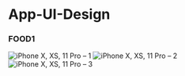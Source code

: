 # App-UI-Design

### FOOD1
![iPhone X, XS, 11 Pro – 1](https://user-images.githubusercontent.com/68488154/138488221-af5cb245-94f2-4fd3-9ff1-3dfecce42cfb.png)
![iPhone X, XS, 11 Pro – 2](https://user-images.githubusercontent.com/68488154/138488253-f8f11934-8673-40d3-9ece-1a7e01fdab0e.png)
![iPhone X, XS, 11 Pro – 3](https://user-images.githubusercontent.com/68488154/138488339-6f2b5994-e95b-40d5-98a0-c70d1a139b5d.png)
